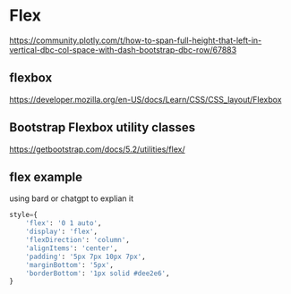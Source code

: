 # Flex
https://community.plotly.com/t/how-to-span-full-height-that-left-in-vertical-dbc-col-space-with-dash-bootstrap-dbc-row/67883

## flexbox
https://developer.mozilla.org/en-US/docs/Learn/CSS/CSS_layout/Flexbox

## Bootstrap Flexbox utility classes
https://getbootstrap.com/docs/5.2/utilities/flex/

## flex example
using bard or chatgpt to explian it
```py
style={
    'flex': '0 1 auto',
    'display': 'flex',
    'flexDirection': 'column',
    'alignItems': 'center',
    'padding': '5px 7px 10px 7px',
    'marginBottom': '5px',
    'borderBottom': '1px solid #dee2e6',
}
```
